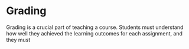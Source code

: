 # Grading

Grading is a crucial part of teaching a course. Students must understand how well they achieved the learning outcomes for each assignment, and they must 